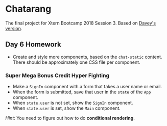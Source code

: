 # Chatarang

The final project for Xtern Bootcamp 2018 Session 3. Based on [Davey's version](https://github.com/xtbc18s3/chatarang).

## Day 6 Homework

* Create and style more components, based on the `chat-static` content. There should be approximately one CSS file per component.

### Super Mega Bonus Credit Hyper Fighting

* Make a `SignIn` component with a form that takes a user name or email.
* When the form is submitted, save that user in the `state` of the `App` component.
* When `state.user` is not set, show the `SignIn` component.
* When `state.user` is set, show the `Main` component.

_Hint_: You need to figure out how to do **conditional rendering**.